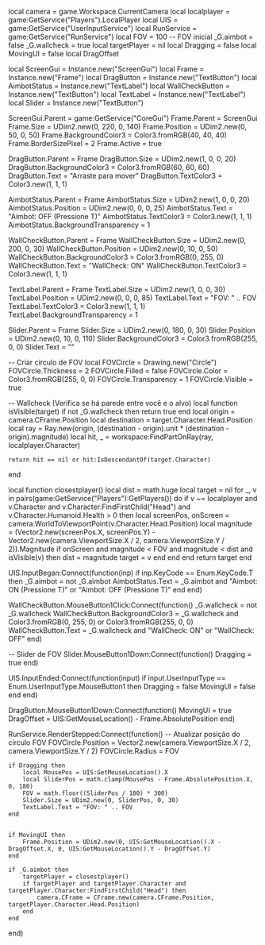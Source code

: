 local camera = game.Workspace.CurrentCamera
local localplayer = game:GetService("Players").LocalPlayer
local UIS = game:GetService("UserInputService")
local RunService = game:GetService("RunService")
local FOV = 100 -- FOV inicial
_G.aimbot = false
_G.wallcheck = true
local targetPlayer = nil
local Dragging = false
local MovingUI = false
local DragOffset


local ScreenGui = Instance.new("ScreenGui")
local Frame = Instance.new("Frame")
local DragButton = Instance.new("TextButton")
local AimbotStatus = Instance.new("TextLabel")
local WallCheckButton = Instance.new("TextButton")
local TextLabel = Instance.new("TextLabel")
local Slider = Instance.new("TextButton")

ScreenGui.Parent = game:GetService("CoreGui")
Frame.Parent = ScreenGui
Frame.Size = UDim2.new(0, 220, 0, 140)
Frame.Position = UDim2.new(0, 50, 0, 50)
Frame.BackgroundColor3 = Color3.fromRGB(40, 40, 40)
Frame.BorderSizePixel = 2
Frame.Active = true

DragButton.Parent = Frame
DragButton.Size = UDim2.new(1, 0, 0, 20)
DragButton.BackgroundColor3 = Color3.fromRGB(60, 60, 60)
DragButton.Text = "Arraste para mover"
DragButton.TextColor3 = Color3.new(1, 1, 1)

AimbotStatus.Parent = Frame
AimbotStatus.Size = UDim2.new(1, 0, 0, 20)
AimbotStatus.Position = UDim2.new(0, 0, 0, 25)
AimbotStatus.Text = "Aimbot: OFF (Pressione T)"
AimbotStatus.TextColor3 = Color3.new(1, 1, 1)
AimbotStatus.BackgroundTransparency = 1

WallCheckButton.Parent = Frame
WallCheckButton.Size = UDim2.new(0, 200, 0, 30)
WallCheckButton.Position = UDim2.new(0, 10, 0, 50)
WallCheckButton.BackgroundColor3 = Color3.fromRGB(0, 255, 0)
WallCheckButton.Text = "WallCheck: ON"
WallCheckButton.TextColor3 = Color3.new(1, 1, 1)

TextLabel.Parent = Frame
TextLabel.Size = UDim2.new(1, 0, 0, 30)
TextLabel.Position = UDim2.new(0, 0, 0, 85)
TextLabel.Text = "FOV: " .. FOV
TextLabel.TextColor3 = Color3.new(1, 1, 1)
TextLabel.BackgroundTransparency = 1

Slider.Parent = Frame
Slider.Size = UDim2.new(0, 180, 0, 30)
Slider.Position = UDim2.new(0, 10, 0, 110)
Slider.BackgroundColor3 = Color3.fromRGB(255, 0, 0)
Slider.Text = ""

-- Criar círculo de FOV
local FOVCircle = Drawing.new("Circle")
FOVCircle.Thickness = 2
FOVCircle.Filled = false
FOVCircle.Color = Color3.fromRGB(255, 0, 0)
FOVCircle.Transparency = 1
FOVCircle.Visible = true

-- Wallcheck (Verifica se há parede entre você e o alvo)
local function isVisible(target)
    if not _G.wallcheck then return true end
    local origin = camera.CFrame.Position
    local destination = target.Character.Head.Position
    local ray = Ray.new(origin, (destination - origin).unit * (destination - origin).magnitude)
    local hit, _ = workspace:FindPartOnRay(ray, localplayer.Character)

    return hit == nil or hit:IsDescendantOf(target.Character)
end


local function closestplayer()
    local dist = math.huge
    local target = nil
    for _, v in pairs(game:GetService("Players"):GetPlayers()) do
        if v ~= localplayer and v.Character and v.Character:FindFirstChild("Head") and v.Character.Humanoid.Health > 0 then
            local screenPos, onScreen = camera:WorldToViewportPoint(v.Character.Head.Position)
            local magnitude = (Vector2.new(screenPos.X, screenPos.Y) - Vector2.new(camera.ViewportSize.X / 2, camera.ViewportSize.Y / 2)).Magnitude
            if onScreen and magnitude < FOV and magnitude < dist and isVisible(v) then
                dist = magnitude
                target = v
            end
        end
    end
    return target
end


UIS.InputBegan:Connect(function(inp)
    if inp.KeyCode == Enum.KeyCode.T then
        _G.aimbot = not _G.aimbot
        AimbotStatus.Text = _G.aimbot and "Aimbot: ON (Pressione T)" or "Aimbot: OFF (Pressione T)"
    end
end)


WallCheckButton.MouseButton1Click:Connect(function()
    _G.wallcheck = not _G.wallcheck
    WallCheckButton.BackgroundColor3 = _G.wallcheck and Color3.fromRGB(0, 255, 0) or Color3.fromRGB(255, 0, 0)
    WallCheckButton.Text = _G.wallcheck and "WallCheck: ON" or "WallCheck: OFF"
end)

-- Slider de FOV
Slider.MouseButton1Down:Connect(function()
    Dragging = true
end)

UIS.InputEnded:Connect(function(input)
    if input.UserInputType == Enum.UserInputType.MouseButton1 then
        Dragging = false
        MovingUI = false
    end
end)

DragButton.MouseButton1Down:Connect(function()
    MovingUI = true
    DragOffset = UIS:GetMouseLocation() - Frame.AbsolutePosition
end)

RunService.RenderStepped:Connect(function()
    -- Atualizar posição do círculo FOV
    FOVCircle.Position = Vector2.new(camera.ViewportSize.X / 2, camera.ViewportSize.Y / 2)
    FOVCircle.Radius = FOV

    
    if Dragging then
        local MousePos = UIS:GetMouseLocation().X
        local SliderPos = math.clamp(MousePos - Frame.AbsolutePosition.X, 0, 180)
        FOV = math.floor((SliderPos / 180) * 300)
        Slider.Size = UDim2.new(0, SliderPos, 0, 30)
        TextLabel.Text = "FOV: " .. FOV
    end

    
    if MovingUI then
        Frame.Position = UDim2.new(0, UIS:GetMouseLocation().X - DragOffset.X, 0, UIS:GetMouseLocation().Y - DragOffset.Y)
    end

    if _G.aimbot then
        targetPlayer = closestplayer()
        if targetPlayer and targetPlayer.Character and targetPlayer.Character:FindFirstChild("Head") then
            camera.CFrame = CFrame.new(camera.CFrame.Position, targetPlayer.Character.Head.Position)
        end
    end
end)

